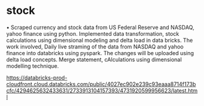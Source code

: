 # stock
• Scraped currency and stock data from US Federal Reserve and NASDAQ, yahoo finance using python. Implemented data 
transformation, stock calculations using dimensional modeling and delta load in data bricks.
The work involved,
Daily live straming of the data from NASDAQ and yahoo finance into databricks using pyspark.
The changes will be uploaded using delta load concepts.
Merge statement, cAlculations using dimensional modelling technique.

https://databricks-prod-cloudfront.cloud.databricks.com/public/4027ec902e239c93eaaa8714f173bcfc/4294625632433631/2733913104157393/4731920599956623/latest.html
